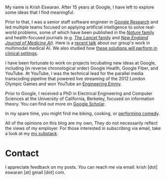 My name is Krish Eswaran. After 15 years at Google, I have left to explore some ideas that I find meaningful.

Prior to that, I was a senior staff software engineer in
 [Google Research](https://research.google/people/krish-eswaran/) 
and led multiple teams focused on applying artificial intelligence to solve real-world problems, 
some of which have been published in the [_Nature_ family](https://www.nature.com/articles/s41598-021-93967-2)
and health-focused journals (e.g. [_The Lancet_ family](https://www.thelancet.com/journals/landig/article/PIIS2589-7500(23)00227-3/fulltext) and [_New England Journal of Medicine AI_](https://ai.nejm.org/doi/abs/10.1056/AIoa2400018)). Here is a [recent talk](https://www.youtube.com/watch?v=nYSOl1TEXvk) 
about our group's work in multimodal medical AI. We also studied how [these solutions will perform 
in clinical settings](https://blog.google/technology/health/artificial-intelligence-breast-cancer-screening/).

I have been fortunate to work on projects incubating new ideas at Google, including (in reverse chronological 
order) Google Health, Google Fiber, and YouTube. At YouTube, I was the technical lead for the 
parallel media transcoding pipeline that powered live streaming of the 2012 London Olympic Games and won YouTube an
[Engineering Emmy](https://www.tubefilter.com/2013/10/21/youtube-technology-and-engineering-emmy-award/).

Prior to Google, I received a PhD in Electrical Engineering and Computer Sciences at the University of California, 
Berkeley, focused on information theory. You can find out more on [Google Scholar](https://scholar.google.com/citations?user=I5gPRf0AAAAJ&hl=en).

In my spare time, you might find me biking, cooking, or [performing comedy](https://www.youtube.com/watch?v=ieTduFNExQ0).

All of the opinions on this blog are my own, They do not necessarily reflect
 the views of my employer.
For those interested in subscribing via email, take a look at my
 [my substack](https://krisheswaran.substack.com/).

# Contact

I appreciate feedback on my posts. You can reach me via email: krish [dot] eswaran [at] gmail [dot] com.

